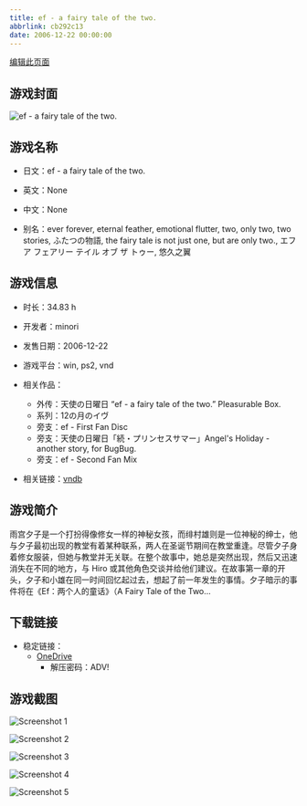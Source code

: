 ```yaml
---
title: ef - a fairy tale of the two.
abbrlink: cb292c13
date: 2006-12-22 00:00:00
---
```

[编辑此页面](https://github.com/ACG-3/ADV3-source/blob/main/source/_posts/games/ef%20-%20a%20fairy%20tale%20of%20the%20two.md)

## 游戏封面

![ef - a fairy tale of the two.](https://pan.timero.xyz/onedrive/img_lib_001/ef%20-%20a%20fairy%20tale%20of%20the%20two_cover.avif)


## 游戏名称

- 日文：ef - a fairy tale of the two.
- 英文：None
- 中文：None

- 别名：ever forever, eternal feather, emotional flutter, two, only two, two stories, ふたつの物語, the fairy tale is not just one, but are only two., エフ ア フェアリー テイル オブ ザ トゥー, 悠久之翼


## 游戏信息

- 时长：34.83 h
- 开发者：minori
- 发售日期：2006-12-22
- 游戏平台：win, ps2, vnd
- 相关作品：
   - 外传：天使の日曜日 “ef - a fairy tale of the two.” Pleasurable Box.
   - 系列：12の月のイヴ
   - 旁支：ef - First Fan Disc
   - 旁支：天使の日曜日「続・プリンセスサマー」Angel's Holiday - another story, for BugBug.
   - 旁支：ef - Second Fan Mix

- 相关链接：[vndb](https://vndb.org/v88)


## 游戏简介

雨宫夕子是一个打扮得像修女一样的神秘女孩，而绯村雄则是一位神秘的绅士，他与夕子最初出现的教堂有着某种联系，两人在圣诞节期间在教堂重逢。尽管夕子身着修女服装，但她与教堂并无关联。在整个故事中，她总是突然出现，然后又迅速消失在不同的地方，与 Hiro 或其他角色交谈并给他们建议。在故事第一章的开头，夕子和小雄在同一时间回忆起过去，想起了前一年发生的事情。夕子暗示的事件将在《Ef：两个人的童话》（A Fairy Tale of the Two...




## 下载链接

- 稳定链接：
    - [OneDrive](https://pan.timero.xyz/onedrive/adv_lib_001/ef%20-%20a%20fairy%20tale%20of%20the%20two)
        - 解压密码：ADV!



## 游戏截图


![Screenshot 1](https://pan.timero.xyz/onedrive/img_lib_001/ef%20-%20a%20fairy%20tale%20of%20the%20two_Screenshot_1.avif)

![Screenshot 2](https://pan.timero.xyz/onedrive/img_lib_001/ef%20-%20a%20fairy%20tale%20of%20the%20two_Screenshot_2.avif)

![Screenshot 3](https://pan.timero.xyz/onedrive/img_lib_001/ef%20-%20a%20fairy%20tale%20of%20the%20two_Screenshot_3.avif)

![Screenshot 4](https://pan.timero.xyz/onedrive/img_lib_001/ef%20-%20a%20fairy%20tale%20of%20the%20two_Screenshot_4.avif)

![Screenshot 5](https://pan.timero.xyz/onedrive/img_lib_001/ef%20-%20a%20fairy%20tale%20of%20the%20two_Screenshot_5.avif)

